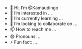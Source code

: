 - 👋 Hi, I’m @Kamaudingo
- 👀 I’m interested in ...
- 🌱 I’m currently learning ...
- 💞️ I’m looking to collaborate on ...
- 📫 How to reach me ...
- 😄 Pronouns: ...
- ⚡ Fun fact: ...

<!---
Kamaudingo/Kamaudingo is a ✨ special ✨ repository because its `README.md` (this file) appears on your GitHub profile.
You can click the Preview link to take a look at your changes.
--->
